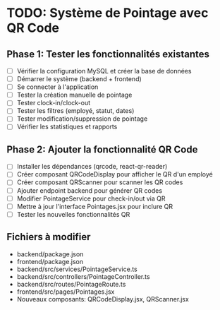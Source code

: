 # TODO: Système de Pointage avec QR Code

## Phase 1: Tester les fonctionnalités existantes
- [ ] Vérifier la configuration MySQL et créer la base de données
- [ ] Démarrer le système (backend + frontend)
- [ ] Se connecter à l'application
- [ ] Tester la création manuelle de pointage
- [ ] Tester clock-in/clock-out
- [ ] Tester les filtres (employé, statut, dates)
- [ ] Tester modification/suppression de pointage
- [ ] Vérifier les statistiques et rapports

## Phase 2: Ajouter la fonctionnalité QR Code
- [ ] Installer les dépendances (qrcode, react-qr-reader)
- [ ] Créer composant QRCodeDisplay pour afficher le QR d'un employé
- [ ] Créer composant QRScanner pour scanner les QR codes
- [ ] Ajouter endpoint backend pour générer QR codes
- [ ] Modifier PointageService pour check-in/out via QR
- [ ] Mettre à jour l'interface Pointages.jsx pour inclure QR
- [ ] Tester les nouvelles fonctionnalités QR

## Fichiers à modifier
- backend/package.json
- frontend/package.json
- backend/src/services/PointageService.ts
- backend/src/controllers/PointageController.ts
- backend/src/routes/PointageRoute.ts
- frontend/src/pages/Pointages.jsx
- Nouveaux composants: QRCodeDisplay.jsx, QRScanner.jsx
